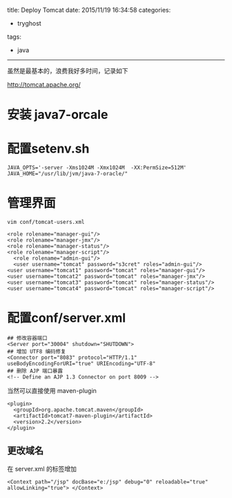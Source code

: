 title: Deploy Tomcat
date: 2015/11/19 16:34:58
categories:
 - tryghost

tags:
 - java 



---

虽然是最基本的，浪费我好多时间，记录如下

http://tomcat.apache.org/

# 安装 java7-orcale
# 配置setenv.sh
```language-bash
JAVA_OPTS='-server -Xms1024M -Xmx1024M  -XX:PermSize=512M'
JAVA_HOME="/usr/lib/jvm/java-7-oracle/"
```
# 管理界面
```language-xml
vim conf/tomcat-users.xml

<role rolename="manager-gui"/>
<role rolename="manager-jmx"/>
<role rolename="manager-status"/>
<role rolename="manager-script"/>
  <role rolename="admin-gui"/>
  <user username="tomcat" password="s3cret" roles="admin-gui"/>
<user username="tomcat1" password="tomcat" roles="manager-gui"/>
<user username="tomcat2" password="tomcat" roles="manager-jmx"/>
<user username="tomcat3" password="tomcat" roles="manager-status"/>
<user username="tomcat4" password="tomcat" roles="manager-script"/>
```
# 配置conf/server.xml
```language-xml
## 修改容器端口
<Server port="30004" shutdown="SHUTDOWN">
## 增加 UTF8 编码修复
<Connector port="8083" protocol="HTTP/1.1"
useBodyEncodingForURI="true" URIEncoding="UTF-8"
## 删除 AJP 端口暴露
<!-- Define an AJP 1.3 Connector on port 8009 -->

```


当然可以直接使用 maven-plugin
```language-xml
<plugin>
  <groupId>org.apache.tomcat.maven</groupId>
  <artifactId>tomcat7-maven-plugin</artifactId>
  <version>2.2</version>
</plugin>

```

## 更改域名
在 server.xml 的<Host>标签增加
```language-xml
<Context path="/jsp" docBase="e:/jsp" debug="0" reloadable="true" allowLinking="true"> </Context>

```



